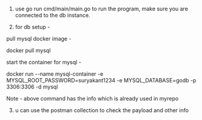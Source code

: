 

1. use go run cmd/main/main.go to run the program, make sure you are connected to the db instance.

2. for db setup -

pull mysql docker image - 

docker pull mysql

start the container for mysql - 

docker run --name mysql-container -e MYSQL_ROOT_PASSWORD=suryakant1234 -e MYSQL_DATABASE=godb -p 3306:3306 -d mysql

Note - above command has the info which is already used in myrepo


3. u can use the postman collection to check the payload and other info

